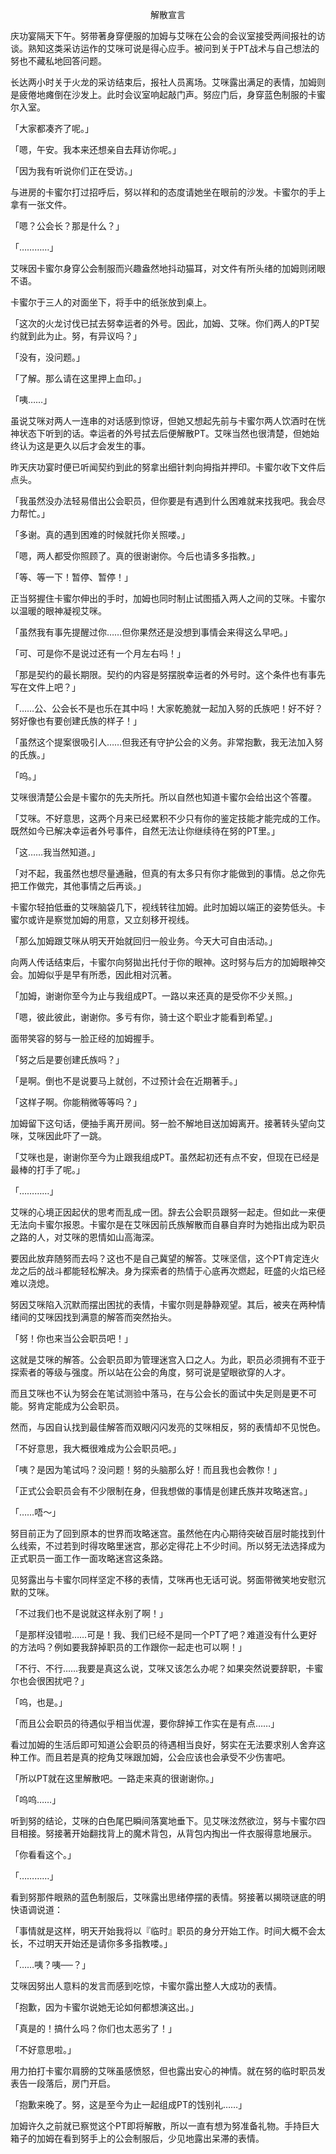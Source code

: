 <p align="center">解散宣言</p>

庆功宴隔天下午。努带著身穿便服的加姆与艾咪在公会的会议室接受两间报社的访谈。熟知这类采访运作的艾咪可说是得心应手。被问到关于PT战术与自己想法的努也不藏私地回答问题。

长达两小时关于火龙的采访结束后，报社人员离场。艾咪露出满足的表情，加姆则是疲倦地瘫倒在沙发上。此时会议室响起敲门声。努应门后，身穿蓝色制服的卡蜜尔入室。

「大家都凑齐了呢。」

「嗯，午安。我本来还想亲自去拜访你呢。」

「因为我有听说你们正在受访。」

与进房的卡蜜尔打过招呼后，努以祥和的态度请她坐在眼前的沙发。卡蜜尔的手上拿有一张文件。

「嗯？公会长？那是什么？」

「…………」

艾咪因卡蜜尔身穿公会制服而兴趣盎然地抖动猫耳，对文件有所头绪的加姆则闭眼不语。

卡蜜尔于三人的对面坐下，将手中的纸张放到桌上。

「这次的火龙讨伐已拭去努幸运者的外号。因此，加姆、艾咪。你们两人的PT契约就到此为止。努，有异议吗？」

「没有，没问题。」

「了解。那么请在这里押上血印。」

「咦……」

虽说艾咪对两人一连串的对话感到惊讶，但她又想起先前与卡蜜尔两人饮酒时在恍神状态下听到的话。幸运者的外号拭去后便解散PT。艾咪当然也很清楚，但她始终认为这是更久以后才会发生的事。

昨天庆功宴时便已听闻契约到此的努拿出细针刺向拇指并押印。卡蜜尔收下文件后点头。

「我虽然没办法轻易借出公会职员，但你要是有遇到什么困难就来找我吧。我会尽力帮忙。」

「多谢。真的遇到困难的时候就托你关照喽。」

「嗯，两人都受你照顾了。真的很谢谢你。今后也请多多指教。」

「等、等一下！暂停、暂停！」

正当努握住卡蜜尔伸出的手时，加姆也同时制止试图插入两人之间的艾咪。卡蜜尔以温暖的眼神凝视艾咪。

「虽然我有事先提醒过你……但你果然还是没想到事情会来得这么早吧。」

「可、可是你不是说过还有一个月左右吗！」

「那是契约的最长期限。契约的内容是努摆脱幸运者的外号时。这个条件也有事先写在文件上吧？」

「……公、公会长不是也乐在其中吗！大家乾脆就一起加入努的氏族吧！好不好？努好像也有要创建氏族的样子！」

「虽然这个提案很吸引人……但我还有守护公会的义务。非常抱歉，我无法加入努的氏族。」

「呜。」

艾咪很清楚公会是卡蜜尔的先夫所托。所以自然也知道卡蜜尔会给出这个答覆。

「艾咪。不好意思，这两个月来已经累积不少只有你的鉴定技能才能完成的工作。既然如今已解决幸运者外号事件，自然无法让你继续待在努的PT里。」

「这……我当然知道。」

「对不起，我虽然也想尽量通融，但真的有太多只有你才能做到的事情。总之你先把工作做完，其他事情之后再谈。」

卡蜜尔轻拍低垂的艾咪脑袋几下，视线转往加姆。此时加姆以端正的姿势低头。卡蜜尔或许是察觉加姆的用意，又立刻移开视线。

「那么加姆跟艾咪从明天开始就回归一般业务。今天大可自由活动。」

向两人传话结束后，卡蜜尔向努拋出托付于你的眼神。这时努与后方的加姆眼神交会。加姆似乎是早有所悉，因此相对沉著。

「加姆，谢谢你至今为止与我组成PT。一路以来还真的是受你不少关照。」

「嗯，彼此彼此，谢谢你。多亏有你，骑士这个职业才能看到希望。」

面带笑容的努与一脸正经的加姆握手。

「努之后是要创建氏族吗？」

「是啊。倒也不是说要马上就创，不过预计会在近期著手。」

「这样子啊。你能稍微等等吗？」

加姆留下这句话，便抽手离开房间。努一脸不解地目送加姆离开。接著转头望向艾咪，艾咪因此吓了一跳。

「艾咪也是，谢谢你至今为止跟我组成PT。虽然起初还有点不安，但现在已经是最棒的打手了呢。」

「…………」

艾咪的心境正因起伏的思考而乱成一团。辞去公会职员跟努一起走。但如此一来便无法向卡蜜尔报恩。卡蜜尔是在艾咪因前氏族解散而自暴自弃时为她指出成为职员之路的人，对艾咪的恩情如山高海深。

要因此放弃随努而去吗？这也不是自己冀望的解答。艾咪坚信，这个PT肯定连火龙之后的战斗都能轻松解决。身为探索者的热情于心底再次燃起，旺盛的火焰已经难以浇熄。

努因艾咪陷入沉默而摆出困扰的表情，卡蜜尔则是静静观望。其后，被夹在两种情绪间的艾咪因找到满意的解答而突然抬头。

「努！你也来当公会职员吧！」

这就是艾咪的解答。公会职员即为管理迷宫入口之人。为此，职员必须拥有不亚于探索者的等级与强度。所以站在公会的角度，努可说是望眼欲穿的人才。

而且艾咪也不认为努会在笔试测验中落马，在与公会长的面试中失足则是更不可能。努肯定能成为公会职员。

然而，与因自认找到最佳解答而双眼闪闪发亮的艾咪相反，努的表情却不见悦色。

「不好意思，我大概很难成为公会职员吧。」

「咦？是因为笔试吗？没问题！努的头脑那么好！而且我也会教你！」

「正式公会职员会有不少限制在身，但我想做的事情是创建氏族并攻略迷宫。」

「……唔～」

努目前正为了回到原本的世界而攻略迷宫。虽然他在内心期待突破百层时能找到什么线索，不过若到时得攻略里迷宫，那必定得花上不少时间。所以努无法选择成为正式职员一面工作一面攻略迷宫这条路。

见努露出与卡蜜尔同样坚定不移的表情，艾咪再也无话可说。努面带微笑地安慰沉默的艾咪。

「不过我们也不是说就这样永别了啊！」

「是那样没错啦……可是！我、我们已经不是同一个PT了吧？难道没有什么更好的方法吗？例如要我辞掉职员的工作跟你一起走也可以啊！」

「不行、不行……我要是真这么说，艾咪又该怎么办呢？如果突然说要辞职，卡蜜尔也会很困扰吧？」

「呜，也是。」

「而且公会职员的待遇似乎相当优渥，要你辞掉工作实在是有点……」

看过加姆的生活后即可知道公会职员的待遇相当良好，努实在无法要求别人舍弃这种工作。而且若是真的挖角艾咪跟加姆，公会应该也会承受不少伤害吧。

「所以PT就在这里解散吧。一路走来真的很谢谢你。」

「呜呜……」

听到努的结论，艾咪的白色尾巴瞬间落寞地垂下。见艾咪泫然欲泣，努与卡蜜尔四目相接。努接著开始翻找背上的魔术背包，从背包内掏出一件衣服得意地展示。

「你看看这个。」

「…………」

看到努那件眼熟的蓝色制服后，艾咪露出思绪停摆的表情。努接著以揭晓谜底的明快语调说道：

「事情就是这样，明天开始我将以『临时』职员的身分开始工作。时间大概不会太长，不过明天开始还是请你多多指教喽。」

「……咦？咦──？」

艾咪因努出人意料的发言而感到吃惊，卡蜜尔露出整人大成功的表情。

「抱歉，因为卡蜜尔说她无论如何都想演这出。」

「真是的！搞什么吗？你们也太恶劣了！」

「不好意思啦。」

用力拍打卡蜜尔肩膀的艾咪虽感愤怒，但也露出安心的神情。就在努的临时职员发表告一段落后，房门开启。

「抱歉来晚了。努，这是至今为止一起组成PT的饯别礼……」

加姆许久之前就已察觉这个PT即将解散，所以一直有想为努准备礼物。手持巨大箱子的加姆在看到努手上的公会制服后，少见地露出呆滞的表情。

